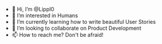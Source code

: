 - 👋 Hi, I’m @LippI0
- 👀 I’m interested in Humans
- 🌱 I’m currently learning how to write beautiful User Stories
- 💞️ I’m looking to collaborate on Product Development
- 📫 How to reach me? Don't be afraid! 

<!---
LippI0/LippI0 is a ✨ special ✨ repository because its `README.md` (this file) appears on your GitHub profile.
You can click the Preview link to take a look at your changes.
--->
